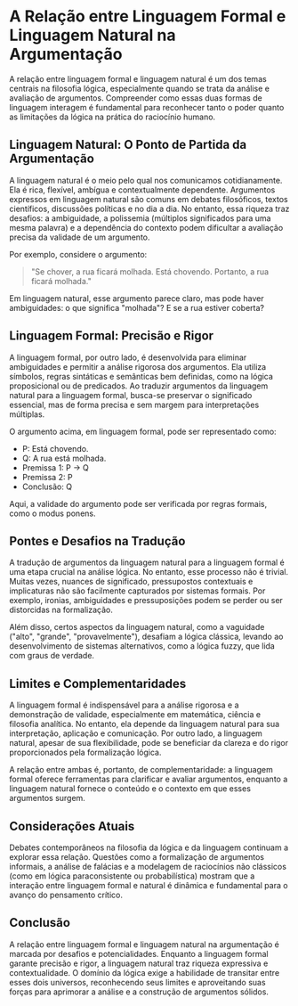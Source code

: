 # A Relação entre Linguagem Formal e Linguagem Natural na Argumentação

A relação entre linguagem formal e linguagem natural é um dos temas centrais na filosofia lógica, especialmente quando se trata da análise e avaliação de argumentos. Compreender como essas duas formas de linguagem interagem é fundamental para reconhecer tanto o poder quanto as limitações da lógica na prática do raciocínio humano.

## Linguagem Natural: O Ponto de Partida da Argumentação

A linguagem natural é o meio pelo qual nos comunicamos cotidianamente. Ela é rica, flexível, ambígua e contextualmente dependente. Argumentos expressos em linguagem natural são comuns em debates filosóficos, textos científicos, discussões políticas e no dia a dia. No entanto, essa riqueza traz desafios: a ambiguidade, a polissemia (múltiplos significados para uma mesma palavra) e a dependência do contexto podem dificultar a avaliação precisa da validade de um argumento.

Por exemplo, considere o argumento:

> "Se chover, a rua ficará molhada. Está chovendo. Portanto, a rua ficará molhada."

Em linguagem natural, esse argumento parece claro, mas pode haver ambiguidades: o que significa "molhada"? E se a rua estiver coberta?

## Linguagem Formal: Precisão e Rigor

A linguagem formal, por outro lado, é desenvolvida para eliminar ambiguidades e permitir a análise rigorosa dos argumentos. Ela utiliza símbolos, regras sintáticas e semânticas bem definidas, como na lógica proposicional ou de predicados. Ao traduzir argumentos da linguagem natural para a linguagem formal, busca-se preservar o significado essencial, mas de forma precisa e sem margem para interpretações múltiplas.

O argumento acima, em linguagem formal, pode ser representado como:

- P: Está chovendo.
- Q: A rua está molhada.
- Premissa 1: P → Q
- Premissa 2: P
- Conclusão: Q

Aqui, a validade do argumento pode ser verificada por regras formais, como o modus ponens.

## Pontes e Desafios na Tradução

A tradução de argumentos da linguagem natural para a linguagem formal é uma etapa crucial na análise lógica. No entanto, esse processo não é trivial. Muitas vezes, nuances de significado, pressupostos contextuais e implicaturas não são facilmente capturados por sistemas formais. Por exemplo, ironias, ambiguidades e pressuposições podem se perder ou ser distorcidas na formalização.

Além disso, certos aspectos da linguagem natural, como a vaguidade ("alto", "grande", "provavelmente"), desafiam a lógica clássica, levando ao desenvolvimento de sistemas alternativos, como a lógica fuzzy, que lida com graus de verdade.

## Limites e Complementaridades

A linguagem formal é indispensável para a análise rigorosa e a demonstração de validade, especialmente em matemática, ciência e filosofia analítica. No entanto, ela depende da linguagem natural para sua interpretação, aplicação e comunicação. Por outro lado, a linguagem natural, apesar de sua flexibilidade, pode se beneficiar da clareza e do rigor proporcionados pela formalização lógica.

A relação entre ambas é, portanto, de complementaridade: a linguagem formal oferece ferramentas para clarificar e avaliar argumentos, enquanto a linguagem natural fornece o conteúdo e o contexto em que esses argumentos surgem.

## Considerações Atuais

Debates contemporâneos na filosofia da lógica e da linguagem continuam a explorar essa relação. Questões como a formalização de argumentos informais, a análise de falácias e a modelagem de raciocínios não clássicos (como em lógica paraconsistente ou probabilística) mostram que a interação entre linguagem formal e natural é dinâmica e fundamental para o avanço do pensamento crítico.

## Conclusão

A relação entre linguagem formal e linguagem natural na argumentação é marcada por desafios e potencialidades. Enquanto a linguagem formal garante precisão e rigor, a linguagem natural traz riqueza expressiva e contextualidade. O domínio da lógica exige a habilidade de transitar entre esses dois universos, reconhecendo seus limites e aproveitando suas forças para aprimorar a análise e a construção de argumentos sólidos.